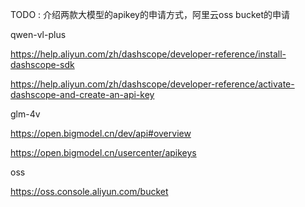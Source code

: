 TODO : 介绍两款大模型的apikey的申请方式，阿里云oss bucket的申请


qwen-vl-plus

https://help.aliyun.com/zh/dashscope/developer-reference/install-dashscope-sdk

https://help.aliyun.com/zh/dashscope/developer-reference/activate-dashscope-and-create-an-api-key


glm-4v

https://open.bigmodel.cn/dev/api#overview

https://open.bigmodel.cn/usercenter/apikeys


oss

https://oss.console.aliyun.com/bucket
